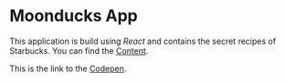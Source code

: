 # Moonducks App

This application is build using *React* and contains the secret recipes of Starbucks.
You can find the [Content](http://hackthemenu.com/).

This is the link to the [Codepen](https://codepen.io/overReacting/pen/yLvdWOb).
